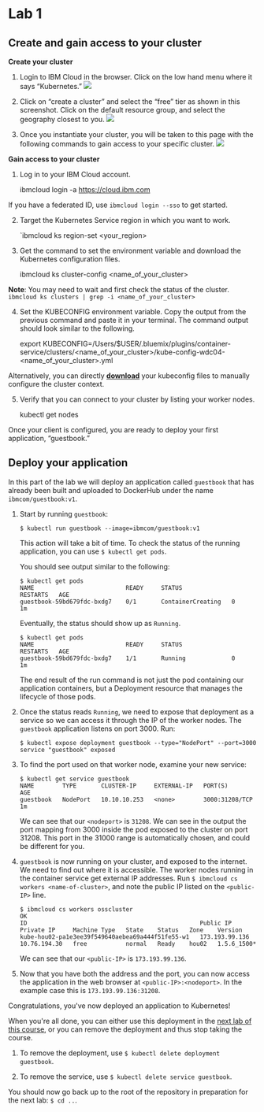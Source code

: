 # Lab 1

## Create and gain access to your cluster

**Create your cluster**

1. Login to IBM Cloud in the browser. Click on the low hand menu where it says “Kubernetes.” 
![](https://paper-attachments.dropbox.com/s_2C1D1D8DC07187847A6AF8315AD02FE0C0F2C847FF5808E191340C8D5AD46049_1557234589287_Screen+Shot+2019-05-06+at+11.06.40+PM.png)

2. Click on “create a cluster” and select the “free” tier as shown in this screenshot. Click on the default resource group, and select the geography closest to you. 
![](https://paper-attachments.dropbox.com/s_2C1D1D8DC07187847A6AF8315AD02FE0C0F2C847FF5808E191340C8D5AD46049_1557234676787_Screen+Shot+2019-05-06+at+11.07.46+PM.png)

3. Once you instantiate your cluster, you will be taken to this page with the following commands to gain access to your specific cluster. 
![](https://paper-attachments.dropbox.com/s_2C1D1D8DC07187847A6AF8315AD02FE0C0F2C847FF5808E191340C8D5AD46049_1557235021993_Screen+Shot+2019-05-06+at+11.10.07+PM.png)


**Gain access to your cluster**

1. Log in to your IBM Cloud account.

    ibmcloud login -a https://cloud.ibm.com

If you have a federated ID, use `ibmcloud login --sso` to get started.

2. Target the Kubernetes Service region in which you want to work.

    `ibmcloud ks region-set <your_region>

3. Get the command to set the environment variable and download the Kubernetes configuration files.

    ibmcloud ks cluster-config <name_of_your_cluster>

**Note**: You may need to wait and first check the status of the cluster. 
`ibmcloud ks clusters | grep -i <name_of_your_cluster>`

4. Set the KUBECONFIG environment variable. Copy the output from the previous command and paste it in your terminal. The command output should look similar to the following.

    export KUBECONFIG=/Users/$USER/.bluemix/plugins/container-service/clusters/<name_of_your_cluster>/kube-config-wdc04-<name_of_your_cluster>.yml

Alternatively, you can directly [**download**](#) your kubeconfig files to manually configure the cluster context.

5. Verify that you can connect to your cluster by listing your worker nodes.

    kubectl get nodes

Once your client is configured, you are ready to deploy your first application, “guestbook.”

## Deploy your application

In this part of the lab we will deploy an application called `guestbook`
that has already been built and uploaded to DockerHub under the name
`ibmcom/guestbook:v1`.

1. Start by running `guestbook`:

   ```$ kubectl run guestbook --image=ibmcom/guestbook:v1```

   This action will take a bit of time. To check the status of the running application,
   you can use `$ kubectl get pods`.

   You should see output similar to the following:

   ```console
   $ kubectl get pods
   NAME                          READY     STATUS              RESTARTS   AGE
   guestbook-59bd679fdc-bxdg7    0/1       ContainerCreating   0          1m
   ```
   Eventually, the status should show up as `Running`.
   
   ```console
   $ kubectl get pods
   NAME                          READY     STATUS              RESTARTS   AGE
   guestbook-59bd679fdc-bxdg7    1/1       Running             0          1m
   ```
   
   The end result of the run command is not just the pod containing our application containers,
   but a Deployment resource that manages the lifecycle of those pods.
 
   
3. Once the status reads `Running`, we need to expose that deployment as a
   service so we can access it through the IP of the worker nodes.
   The `guestbook` application listens on port 3000.  Run:

   ```console
   $ kubectl expose deployment guestbook --type="NodePort" --port=3000
   service "guestbook" exposed
   ```

4. To find the port used on that worker node, examine your new service:

   ```console
   $ kubectl get service guestbook
   NAME        TYPE       CLUSTER-IP     EXTERNAL-IP   PORT(S)          AGE
   guestbook   NodePort   10.10.10.253   <none>        3000:31208/TCP   1m
   ```
   
   We can see that our `<nodeport>` is `31208`. We can see in the output the port mapping from 3000 inside 
   the pod exposed to the cluster on port 31208. This port in the 31000 range is automatically chosen, 
   and could be different for you.

5. `guestbook` is now running on your cluster, and exposed to the internet. We need to find out where it is accessible.
   The worker nodes running in the container service get external IP addresses.
   Run `$ ibmcloud cs workers <name-of-cluster>`, and note the public IP listed on the `<public-IP>` line.
   
   ```console
   $ ibmcloud cs workers osscluster
   OK
   ID                                                 Public IP        Private IP     Machine Type   State    Status   Zone    Version  
   kube-hou02-pa1e3ee39f549640aebea69a444f51fe55-w1   173.193.99.136   10.76.194.30   free           normal   Ready    hou02   1.5.6_1500*
   ```
   
   We can see that our `<public-IP>` is `173.193.99.136`.
   
6. Now that you have both the address and the port, you can now access the application in the web browser
   at `<public-IP>:<nodeport>`. In the example case this is `173.193.99.136:31208`.
   
Congratulations, you've now deployed an application to Kubernetes!

When you're all done, you can either use this deployment in the
[next lab of this course](../Lab2/README.md), or you can remove the deployment
and thus stop taking the course.

  1. To remove the deployment, use `$ kubectl delete deployment guestbook`.

  2. To remove the service, use `$ kubectl delete service guestbook`.

You should now go back up to the root of the repository in preparation
for the next lab: `$ cd ..`.
